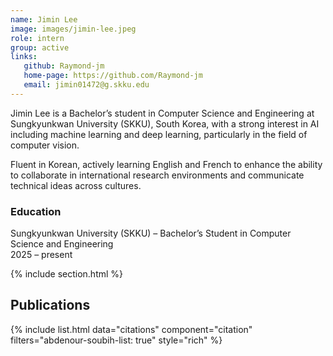 ```yaml
---
name: Jimin Lee
image: images/jimin-lee.jpeg
role: intern
group: active
links:
   github: Raymond-jm
   home-page: https://github.com/Raymond-jm
   email: jimin01472@g.skku.edu
---
```


Jimin Lee is a Bachelor’s student in Computer Science and Engineering at Sungkyunkwan University (SKKU), South Korea, with a strong interest in AI including machine learning and deep learning, particularly in the field of computer vision.

Fluent in Korean, actively learning English and French to enhance the ability to collaborate in international research environments and communicate technical ideas across cultures.


### Education
Sungkyunkwan University (SKKU) – Bachelor’s Student in Computer Science and Engineering <br>
2025 – present


{% include section.html %}
## Publications

{% include list.html data="citations" component="citation" filters="abdenour-soubih-list: true" style="rich" %}